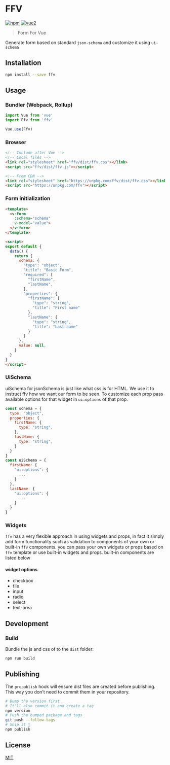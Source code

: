 # FFV

[![npm](https://img.shields.io/npm/v/ffv.svg)](https://www.npmjs.com/package/ffv) [![vue2](https://img.shields.io/badge/vue-2.x-brightgreen.svg)](https://vuejs.org/)

> Form For Vue

Generate form based on standard `json-schema` and customize it using `ui-schema`

## Installation

```bash
npm install --save ffv
```

## Usage

### Bundler (Webpack, Rollup)

```js
import Vue from 'vue'
import Ffv from 'ffv'

Vue.use(Ffv)
```

### Browser

```html
<!-- Include after Vue -->
<!-- Local files -->
<link rel="stylesheet" href="ffv/dist/ffv.css"></link>
<script src="ffv/dist/ffv.js"></script>

<!-- From CDN -->
<link rel="stylesheet" href="https://unpkg.com/ffv/dist/ffv.css"></link>
<script src="https://unpkg.com/ffv"></script>
```

### Form initialization

```html
<template>
  <v-form
    :schema="schema"
    v-model="value">
  </v-form>
</template>

<script>
export default {
  data() {
    return {
      schema: {
        "type": "object",
        "title": "Basic Form",
        "required": [
          "firstName",
          "lastName",
        ],
        "properties": {
          "firstName": {
            "type": "string",
            "title": "First name"
          },
          "lastName": {
            "type": "string",
            "title": "Last name"
          }
        }
      },
      value: null,
    }
  }
}
</script>
```

### UiSchema
uiSchema for jsonSchema is just like what css is for HTML. We use it to instruct 
ffv how we want our form to be seen. To customize each prop pass available options for
that widget in `ui:options` of that prop.  

```javascript
const schema = {
  type: "object",
  properties: {
    firstName: {
      type: "string",
    },
    lastName: {
      type: "string",
    }
  }
}
const uiSchema = {
  firstName: {
    "ui:options": {
      ...
    }
  },
  lastName: {
    "ui:options": {
      ...
    }
  }
}
```

### Widgets
`ffv` has a very flexible approach in using widgets and props, in fact it simply add 
form functionality such as validation to components of your own or built-in `ffv` components.
you can pass your own widgets or props based on `ffv` template or use built-in widgets and props. 
built-in components are listed below

#### widget options
* checkbox
* file
* input
* radio
* select
* text-area


## Development

### Build

Bundle the js and css of to the `dist` folder:

```bash
npm run build
```


## Publishing

The `prepublish` hook will ensure dist files are created before publishing. This
way you don't need to commit them in your repository.

```bash
# Bump the version first
# It'll also commit it and create a tag
npm version
# Push the bumped package and tags
git push --follow-tags
# Ship it 🚀
npm publish
```

## License

[MIT](http://opensource.org/licenses/MIT)
